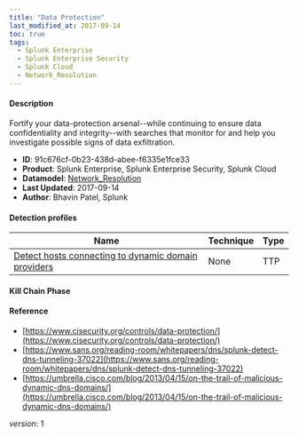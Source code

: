 ```yaml
---
title: "Data Protection"
last_modified_at: 2017-09-14
toc: true
tags:
  - Splunk Enterprise
  - Splunk Enterprise Security
  - Splunk Cloud
  - Network_Resolution
---
```


#### Description

Fortify your data-protection arsenal--while continuing to ensure data confidentiality and integrity--with searches that monitor for and help you investigate possible signs of data exfiltration.

- **ID**: 91c676cf-0b23-438d-abee-f6335e1fce33
- **Product**: Splunk Enterprise, Splunk Enterprise Security, Splunk Cloud
- **Datamodel**: [Network_Resolution](https://docs.splunk.com/Documentation/CIM/latest/User/NetworkResolution)
- **Last Updated**: 2017-09-14
- **Author**: Bhavin Patel, Splunk

#### Detection profiles

| Name        | Technique   | Type         |
| ----------- | ----------- |--------------|
| [Detect hosts connecting to dynamic domain providers](/network/detect_hosts_connecting_to_dynamic_domain_providers/) | None | TTP |

#### Kill Chain Phase



#### Reference

* [https://www.cisecurity.org/controls/data-protection/](https://www.cisecurity.org/controls/data-protection/)
* [https://www.sans.org/reading-room/whitepapers/dns/splunk-detect-dns-tunneling-37022](https://www.sans.org/reading-room/whitepapers/dns/splunk-detect-dns-tunneling-37022)
* [https://umbrella.cisco.com/blog/2013/04/15/on-the-trail-of-malicious-dynamic-dns-domains/](https://umbrella.cisco.com/blog/2013/04/15/on-the-trail-of-malicious-dynamic-dns-domains/)



_version_: 1